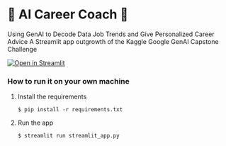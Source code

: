 # 🤖 AI Career Coach 💼
Using GenAI to Decode Data Job Trends and Give Personalized Career Advice
A Streamlit app outgrowth of the Kaggle Google GenAI Capstone Challenge

[![Open in Streamlit](https://static.streamlit.io/badges/streamlit_badge_black_white.svg)](https://gdp-dashboard-template.streamlit.app/)

### How to run it on your own machine

1. Install the requirements

   ```
   $ pip install -r requirements.txt
   ```

2. Run the app

   ```
   $ streamlit run streamlit_app.py
   ```
